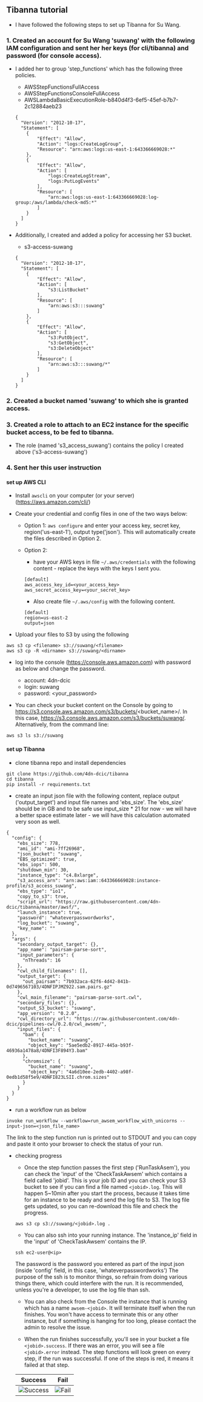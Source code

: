 ## Tibanna tutorial
* I have followed the following steps to set up Tibanna for Su Wang.

### 1. Created an account for Su Wang 'suwang' with the following IAM configuration and sent her her keys (for cli/tibanna) and password (for console access).
  * I added her to group 'step_functions' which has the following three policies.
    * AWSStepFunctionsFullAccess
    * AWSStepFunctionsConsoleFullAccess
    * AWSLambdaBasicExecutionRole-b840d4f3-6ef5-45ef-b7b7-2c12884aeb23
    ```
    {
      "Version": "2012-10-17",
      "Statement": [
        {
            "Effect": "Allow",
            "Action": "logs:CreateLogGroup",
            "Resource": "arn:aws:logs:us-east-1:643366669028:*"
        },
        {
            "Effect": "Allow",
            "Action": [
                "logs:CreateLogStream",
                "logs:PutLogEvents"
            ],
            "Resource": [
                "arn:aws:logs:us-east-1:643366669028:log-group:/aws/lambda/check-md5:*"
            ]
        }
      ]
    }
    ```

  * Additionally, I created and added a policy for accessing her S3 bucket.
    * s3-access-suwang
    ```
    {
      "Version": "2012-10-17",
      "Statement": [
        {
            "Effect": "Allow",
            "Action": [
                "s3:ListBucket"
            ],
            "Resource": [
                "arn:aws:s3:::suwang"
            ]
        },
        {
            "Effect": "Allow",
            "Action": [
                "s3:PutObject",
                "s3:GetObject",
                "s3:DeleteObject"
            ],
            "Resource": [
                "arn:aws:s3:::suwang/*"
            ]
        }
      ]
    }
    ```

### 2. Created a bucket named 'suwang' to which she is granted access.

### 3. Created a role to attach to an EC2 instance for the specific bucket access, to be fed to tibanna.
  * The role (named 's3_access_suwang') contains the policy I created above ('s3-access-suwang')

### 4. Sent her this user instruction

#### set up AWS CLI

* Install `awscli` on your computer (or your server) (https://aws.amazon.com/cli/)
* Create your credential and config files in one of the two ways below:
    * Option 1: `aws configure` and enter your access key, secret key, region('us-east-1'), output type('json'). This will automatically create the files described in Option 2.
    * Option 2: 
        * have your AWS keys in file `~/.aws/credentials` with the following content - replace the keys with the keys I sent you.
        ```
        [default]
        aws_access_key_id=<your_access_key>
        aws_secret_access_key=<your_secret_key>
        ```
        
        * Also create file `~/.aws/config` with the following content.
        ```
        [default]
        region=us-east-2
        output=json
        ```

* Upload your files to S3 by using the following
```
aws s3 cp <filename> s3://suwang/<filename>
aws s3 cp -R <dirname> s3://suwang/<dirname>
```

* log into the console (https://console.aws.amazon.com) with password as below and change the password.
    * account: 4dn-dcic
    * login: suwang
    * password: <your_password>

* You can check your bucket content on the Console by going to https://s3.console.aws.amazon.com/s3/buckets/<bucket_name>/. In this case, https://s3.console.aws.amazon.com/s3/buckets/suwang/. Alternatively, from the command line:
```
aws s3 ls s3://suwang
```


#### set up Tibanna

* clone tibanna repo and install dependencies
```
git clone https://github.com/4dn-dcic/tibanna
cd tibanna
pip install -r requirements.txt
```

* create an input json file with the following content, replace output ('output_target') and input file names and 'ebs_size'. The 'ebs_size' should be in GB and to be safe use input_size * 21 for now - we will have a better space estimate later - we will have this calculation automated very soon as well.
```
{
  "config": {
    "ebs_size": 778,
    "ami_id": "ami-7ff26968",
    "json_bucket": "suwang",
    "EBS_optimized": true,
    "ebs_iops": 500,
    "shutdown_min": 30,
    "instance_type": "c4.8xlarge",
    "s3_access_arn": "arn:aws:iam::643366669028:instance-profile/s3_access_suwang",
    "ebs_type": "io1",
    "copy_to_s3": true,
    "script_url": "https://raw.githubusercontent.com/4dn-dcic/tibanna/master/awsf/",
    "launch_instance": true,
    "password": "whateverpasswordworks",
    "log_bucket": "suwang",
    "key_name": ""
  },
  "args": {
    "secondary_output_target": {},
    "app_name": "pairsam-parse-sort",
    "input_parameters": {
      "nThreads": 16
    },
    "cwl_child_filenames": [],
    "output_target": {
      "out_pairsam": "7b932aca-62f6-4d42-841b-0d7496567103/4DNFIPJMZ922.sam.pairs.gz"
    },
    "cwl_main_filename": "pairsam-parse-sort.cwl",
    "secondary_files": {},
    "output_S3_bucket": "suwang",
    "app_version": "0.2.0",
    "cwl_directory_url": "https://raw.githubusercontent.com/4dn-dcic/pipelines-cwl/0.2.0/cwl_awsem/",
    "input_files": {
      "bam": {
        "bucket_name": "suwang",
        "object_key": "5ae5edb2-8917-445a-b93f-46936a1478a8/4DNFI3F894Y3.bam"
      },
      "chromsize": {
        "bucket_name": "suwang",
        "object_key": "4a6d10ee-2edb-4402-a98f-0edb1d58f5e9/4DNFI823LSII.chrom.sizes"
      }
    }
  }
}
```

* run a workflow run as below
```
invoke run_workflow --workflow=run_awsem_workflow_with_unicorns --input-json=<json_file_name>
```
The link to the step function run is printed out to STDOUT and you can copy and paste it onto your browser to check the status of your run.


* checking progress
    * Once the step function passes the first step ('RunTaskAsem'), you can check the 'input' of the 'CheckTaskAwsem' which contains a field called 'jobid'. This is your job ID and you can check your S3 bucket to see if you can find a file named `<jobid>.log`. This will happen 5~10min after you start the process, because it takes time for an instance to be ready and send the log file to S3. The log file gets updated, so you can re-download this file and check the progress.
    ```
    aws s3 cp s3://suwang/<jobid>.log .
    ```
    
    * You can also ssh into your running instance. The 'instance_ip' field in the 'input' of 'CheckTaskAwsem' contains the IP.
    ```
    ssh ec2-user@<ip>
    ```
    The password is the password you entered as part of the input json (inside 'config' field, in this case, 'whateverpasswordworks')
    The purpose of the ssh is to monitor things, so refrain from doing various things there, which could interfere with the run. It is recommended, unless you're a developer, to use the log file than ssh. 
    
    * You can also check from the Console the instance that is running which has a name `awsem-<jobid>`. It will terminate itself when the run finishes. You won't have access to terminate this or any other instance, but if something is hanging for too long, please contact the admin to resolve the issue.
    
    * When the run finishes successfully, you'll see in your bucket a file `<jobid>.success`. If there was an error, you will see a file `<jobid>.error` instead. The step functions will look green on every step, if the run was successful. If one of the steps is red, it means it failed at that step.
    
    
    Success                                                |Fail
    :-----------------------------------------------------:|:--------------------------------------------------------:
    ![Success](images/stepfunction_unicorn_screenshot.png) | ![Fail](images/stepfunction_unicorn_screenshot_fail.png)
    
    
